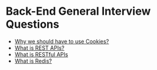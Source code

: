 # Back-End General Interview Questions

- [Why we should have to use Cookies?](https://github.com/BekCodingAddict/Back-End/blob/master/Interview-Questions/General/Questions/Why-we-use-cookies.md)
- [What is REST APIs?](https://github.com/BekCodingAddict/Back-End/blob/master/Interview-Questions/General/Questions/REST-APIs.md)
- [What is RESTful APIs](https://github.com/BekCodingAddict/Back-End/blob/master/Concepts/General/Topics/RESTful-APIs.md)
- [What is Redis?](https://github.com/BekCodingAddict/Back-End/blob/master/Interview-Questions/Basics/Questions/Redis.md)
